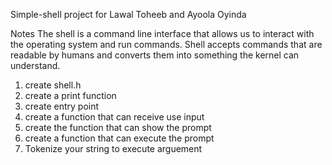 Simple-shell project for Lawal Toheeb and Ayoola Oyinda

Notes
The shell is a command line interface that allows us to interact with the operating system and run commands. Shell accepts commands that are readable by humans and converts them into something the kernel can understand.

1. create shell.h
2. create a print function
3. create entry point
4. create a function that can receive use input
5. create the function that can show the prompt
6. create a function that can execute the prompt
7. Tokenize your string to execute arguement

